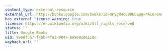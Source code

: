 ```yaml
---
content_type: external-resource
external_url: http://books.google.com/books?id=mPygW4cE89EC&pg=PA10=onepage
has_external_license_warning: true
license: https://en.wikipedia.org/wiki/All_rights_reserved
status: ''
title: Google Books
uid: 99edf5a7-f4bb-4fa3-984a-b99e028e118c
wayback_url: ''
---
```


